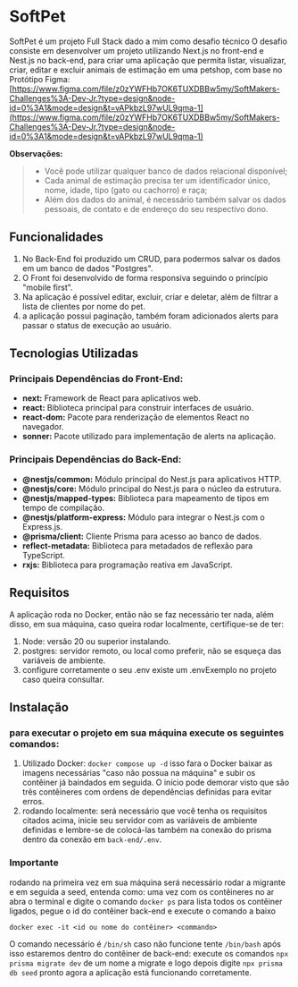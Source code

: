 # SoftPet


SoftPet é um projeto Full Stack dado a mim como desafio técnico O desafio consiste em desenvolver um projeto utilizando Next.js no front-end e Nest.js no back-end, para criar uma aplicação que permita listar, visualizar, criar, editar e excluir animais de estimação em uma petshop, com base no Protótipo Figma: [https://www.figma.com/file/z0zYWFHb7OK6TUXDBBw5my/SoftMakers-Challenges%3A-Dev-Jr.?type=design&node-id=0%3A1&mode=design&t=vAPkbzL97wUL9qma-1](https://www.figma.com/file/z0zYWFHb7OK6TUXDBBw5my/SoftMakers-Challenges%3A-Dev-Jr.?type=design&node-id=0%3A1&mode=design&t=vAPkbzL97wUL9qma-1)

**Observações:**

> -   Você pode utilizar qualquer banco de dados relacional disponível;
> -   Cada animal de estimação precisa ter um identificador único, nome, idade, tipo (gato ou cachorro) e raça;
> -   Além dos dados do animal, é necessário também salvar os dados pessoais, de contato e de endereço do seu respectivo dono.

## Funcionalidades

 1. No Back-End foi produzido um CRUD, para podermos salvar os dados em um banco de dados "Postgres".
 2. O Front foi desenvolvido de forma responsiva seguindo o princípio "mobile first".
 3. Na aplicação é possível editar, excluir, criar e deletar, além de filtrar a lista de clientes por nome do pet.
 4. a aplicação possui paginação, também foram adicionados alerts para passar o status de execução ao usuário.
## Tecnologias Utilizadas
### Principais Dependências do Front-End:

-   **next:** Framework de React para aplicativos web.
-   **react:** Biblioteca principal para construir interfaces de usuário.
-   **react-dom:** Pacote para renderização de elementos React no navegador.
-   **sonner:** Pacote utilizado para implementação de alerts na aplicação.

### Principais Dependências do Back-End:

-   **@nestjs/common:** Módulo principal do Nest.js para aplicativos HTTP.
-   **@nestjs/core:** Módulo principal do Nest.js para o núcleo da estrutura.
-   **@nestjs/mapped-types:** Biblioteca para mapeamento de tipos em tempo de compilação.
-   **@nestjs/platform-express:** Módulo para integrar o Nest.js com o Express.js.
-   **@prisma/client:** Cliente Prisma para acesso ao banco de dados.
-   **reflect-metadata:** Biblioteca para metadados de reflexão para TypeScript.
-   **rxjs:** Biblioteca para programação reativa em JavaScript.

## Requisitos
A aplicação roda no Docker, então não se faz necessário ter nada, além disso, em sua máquina, caso queira rodar localmente, certifique-se de ter:

 1. Node: versão 20 ou superior instalando.
 2. postgres: servidor remoto, ou local como preferir, não se esqueça das variáveis de ambiente.
 3. configure corretamente o seu .env existe um .envExemplo no projeto caso queira consultar.

## Instalação

### para executar o projeto em sua máquina execute os seguintes comandos:

 1. Utilizado Docker: `docker compose up -d` isso fara o Docker baixar as imagens necessárias "caso não possua na máquina" e subir os contêiner já baindados em seguida. O início pode demorar visto que são três contêineres com ordens de dependências definidas para evitar erros.
 2. rodando localmente: será necessário que você tenha os requisitos citados acima, inicie seu servidor com as variáveis de ambiente definidas e lembre-se de colocá-las também na conexão do prisma dentro da conexão em `back-end/.env`.
 
### Importante

rodando na primeira vez em sua máquina será necessário rodar a migrante e em seguida a seed, entenda como:
 uma vez com os contêineres no ar abra o terminal e digite o comando `docker ps` para lista todos os contêiner ligados, pegue o id do contêiner back-end e execute o comando a baixo 
 
    docker exec -it <id ou nome do contêiner> <commando>
O comando necessário é `/bin/sh`  caso não funcione tente `/bin/bash`
após isso estaremos dentro do contêiner de back-end:
execute os comandos `npx prisma migrate dev` de um nome a migrate e logo depois digite `npx prisma db seed` pronto agora a aplicação está funcionando corretamente.
